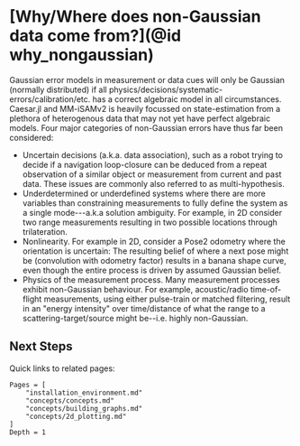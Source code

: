 # [Why/Where does non-Gaussian data come from?](@id why_nongaussian)

Gaussian error models in measurement or data cues will only be Gaussian (normally distributed) if all physics/decisions/systematic-errors/calibration/etc. has a correct algebraic model in all circumstances.  Caesar.jl and MM-iSAMv2 is heavily focussed on state-estimation from a plethora of heterogenous data that may not yet have perfect algebraic models.  Four major categories of non-Gaussian errors have thus far been considered:
- Uncertain decisions (a.k.a. data association), such as a robot trying to decide if a navigation loop-closure can be deduced from a repeat observation of a similar object or measurement from current and past data.  These issues are commonly also referred to as multi-hypothesis.
- Underdetermined or underdefined systems where there are more variables than constraining measurements to fully define the system as a single mode---a.k.a solution ambiguity.  For example, in 2D consider two range measurements resulting in two possible locations through trilateration.
- Nonlinearity.  For example in 2D, consider a Pose2 odometry where the orientation is uncertain:  The resulting belief of where a next pose might be (convolution with odometry factor) results in a banana shape curve, even though the entire process is driven by assumed Gaussian belief.
- Physics of the measurement process.  Many measurement processes exhibit non-Gaussian behaviour.  For example, acoustic/radio time-of-flight measurements, using either pulse-train or matched filtering, result in an "energy intensity" over time/distance of what the range to a scattering-target/source might be--i.e. highly non-Gaussian.

## Next Steps

Quick links to related pages:

```@contents
Pages = [
    "installation_environment.md"
    "concepts/concepts.md"
    "concepts/building_graphs.md"
    "concepts/2d_plotting.md"
]
Depth = 1
```
